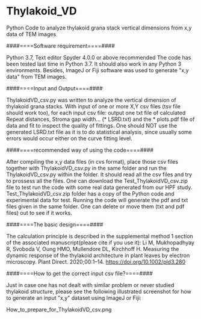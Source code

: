 # Thylakoid_VD
Python Code to analyze thylakoid grana stack vertical dimensions from x,y data of TEM images

####====Software requirement====####

Python 3.7, Text editor Spyder 4.0.0 or above recommended
The code has been tested last time in Python 3.7. It should also work in any Python 3 environments.
Besides, ImageJ or Fiji software was used to generate "x,y data" from TEM images.

####====Input and Output====####

ThylakoidVD_csv.py was written to analyze the vertical dimension of thylakoid grana stacks. With 
input of one or more X,Y csv files (tsv file should work too), for each input csv file: output one txt file of 
calculated Repeat distances, Stroma gap width... (* LSRD.txt) and the * plots.pdf file of data and fit to inspect the quality
of fittings. One should NOT use the generated LSRD.txt file as it is to do statistical analysis, since usually 
some errors would occur either on the curve fitting level.

####====recommended way of using the code====####

After compiling the x,y data files (in cvs format), place those csv files together with ThylakoidVD_csv.py in the
same folder and run the ThylakoidVD_csv.py within the folder. It should read all the csv files and try to prossess
all the files. 
One can download the Test_ThylakoidVD_csv.zip file to test run the code with some real data generated from our HPF study.
Test_ThylakoidVD_csv.zip folder has a copy of the Python code and experimental data for test. Running the code will generate
the pdf and txt files given in the same folder. One can delete or move them (txt and pdf files) out to see if it works.

####====The basic design====####

The calculation principle is described in the supplemental method 1 section of the associated manuscript(please cite if you use it):
Li M, Mukhopadhyay R, Svoboda V, Oung HMO, Mullendore DL, Kirchhoff H. 
Measuring the dynamic response of the thylakoid architecture in plant leaves by electron microscopy. Plant Direct. 2020;00:1–14.
https://doi.org/10.1002/pld3.280

####====How to get the correct input csv file?====####

Just in case one has not dealt with similar problem or never studied thylakoid structure, please see the following illustrated 
screenshot for how to generate an input "x,y" dataset using ImageJ or Fiji:

How_to_prepare_for_ThylakoidVD_csv.png

